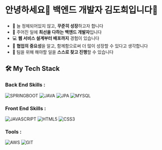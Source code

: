 <!-- ### Hi there 👋 -->

<!--
**Ayush-Kanduri/Ayush-Kanduri** is a ✨ _special_ ✨ repository because its `README.md` (this file) appears on your GitHub profile.

Here are some ideas to get you started:

- 🔭 I’m currently working on ...
- 🌱 I’m currently learning ...
- 👯 I’m looking to collaborate on ...
- 🤔 I’m looking for help with ...
- 💬 Ask me about ...
- 📫 How to reach me: ...
- 😄 Pronouns: ...
- ⚡ Fun fact: ...
-->

<!-- [![Linkedin Badge](https://img.shields.io/badge/-AyushKanduri-blue?style=flat-square&logo=Linkedin&logoColor=white&link=https://www.linkedin.com/in/ayushkanduri)](https://www.linkedin.com/in/ayushkanduri)  -->


# 안녕하세요👋 백엔드 개발자 김도희입니다🙂

<!-- <img src="https://media.giphy.com/media/xUPGGDNsLvqsBOhuU0/giphy.gif" width="280px" height="200px" /> -->
### 
- 🌱 늘 정체되어있지 않고, **꾸준히 성장**하고자 합니다
- 🚀 주어진 일에 **최선을 다하는 백엔드 개발자**입니다
- 💻 **웹 서비스 설계부터 배포까지** 경험이 있습니다
- 👯 **협업의 중요성**을 알고, 함께함으로써 더 많이 성장할 수 있다고 생각합니다
- 🔭 팀을 위해 해야할 일을 **스스로 찾고 진행**할 수 있습니다  

<!-- ## 📞 Connect with me

[<img src="https://img.shields.io/badge/LinkedIn-0077B5?style=for-the-badge&logo=linkedin&logoColor=white" />](https://www.linkedin.com/in/ayushkanduri)
[<img src="https://img.shields.io/badge/Twitter-1DA1F2?style=for-the-badge&logo=twitter&logoColor=white" />](https://twitter.com/Ayush_Codes)
[<img src="https://img.shields.io/badge/Gmail-D14836?style=for-the-badge&logo=gmail&logoColor=white" />](mailto:ayush.kanduri@gmail.com)
[<img src="https://img.shields.io/badge/YouTube-FF0000?style=for-the-badge&logo=youtube&logoColor=white" />](https://www.youtube.com/channel/UC6c1ajC_2jF7wQp7Y13t2bg)
[<img src="https://img.shields.io/badge/GitHub-100000?style=for-the-badge&logo=github&logoColor=white" />](https://github.com/Ayush-Kanduri)
[<img src="https://img.shields.io/badge/-Hackerrank-2EC866?style=for-the-badge&logo=HackerRank&logoColor=white" />](https://www.hackerrank.com/ayushkanduri)
[<img src="https://img.shields.io/badge/-LeetCode-FFA116?style=for-the-badge&logo=LeetCode&logoColor=black" />](https://leetcode.com/ayushkanduri/)
<span> [𝐏𝐨𝐫𝐭𝐟𝐨𝐥𝐢𝐨 𝐖𝐞𝐛𝐬𝐢𝐭𝐞](http://ayushkanduri.dev)&emsp;|&emsp;[𝐑𝐞𝐬𝐮𝐦𝐞](http://ayushkanduri.dev/resume) </span>
-->


## 🛠️ My Tech Stack  

### Back End Skills :
![SPRINGBOOT](https://img.shields.io/badge/SpringBoot-6DB33F?style=for-the-badge&logo=springboot&logoColor=white)
![JAVA](https://img.shields.io/badge/Java-007396?style=for-the-badge&logo=Java&logoColor=white)
![JPA](https://img.shields.io/badge/JPA-59666C?style=for-the-badge)
![MYSQL](https://img.shields.io/badge/MySQL-4479A1.svg?style=for-the-badge&logo=mysql&logoColor=white)

### Front End Skills :
![JAVASCRIPT](https://img.shields.io/badge/JavaScript-323330?style=for-the-badge&logo=javascript&logoColor=F7DF1E)
![HTML5](https://img.shields.io/badge/HTML5-E34F26?style=for-the-badge&logo=html5&logoColor=white)
![CSS3](https://img.shields.io/badge/CSS3-1572B6?style=for-the-badge&logo=css3&logoColor=white)
<!--![BOOTSTRAP](https://img.shields.io/badge/Bootstrap-563D7C?style=for-the-badge&logo=bootstrap&logoColor=white)-->

### Tools :
![AWS](https://img.shields.io/badge/Amazon_AWS-232F3E?style=for-the-badge&logo=amazon-aws&logoColor=white)
![GIT](https://img.shields.io/badge/GIT-E44C30?style=for-the-badge&logo=git&logoColor=white)
